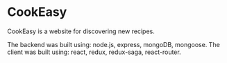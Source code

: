 # CookEasy

CookEasy is a website for discovering new recipes.

The backend was built using: node.js, express, mongoDB, mongoose.
The client was built using: react, redux, redux-saga, react-router.
